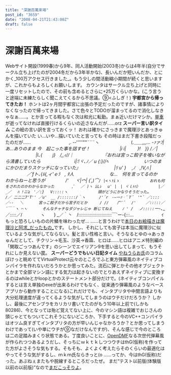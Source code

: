 ```yaml
---
title: "深謝百萬来場"
post_id: "3659"
date: "2008-04-21T21:43:00Z"
draft: false
---
```


# 深謝百萬来場

Webサイト開設(1999春)から9年、同人活動開始(2003冬)からは4年半(自分でサークル立ち上げたのが2004冬だから3年半かな)、長いんだか短いんだか、とにかく_100万アクセス行きました_。もう少しの間活動縮小期間が続くと思いますが、これからもよろしくお願いします。 カウンタはサークル立ち上げと同時に一度リセットしたので、その前も含めるとさらに+25万くらいかな。(こう言うと途端に未練たらしく聞こえてくるから不思議。⑨<ふしぎ！) **宇都宮から帰ってきたお！** ホントは2ヶ月間宇都宮に出張の予定だったのですが、諸事情によりなくなったので帰ってきました。さて色々とTODOが溜まってるので消化しなきゃなぁ……。とか言ってる暇もなく次は和光に転勤。まぁ近いだけマシか。[単車](/tag/yb-1)が逝ってなければ直接行けるくらいの近さなんだが……orz **スーパー言い訳タイム** この絵の言い訳を言っておくッ！ おれは確かにさっきまで魔理沙とあっきゅんを描いていた い…いや…描いていたと言っても その時はまだ下書き段階だったのだが…… 　　　　　　　　 ,. -‐'''''""¨¨¨ヽ 　　　　 　 　 (.＿＿_,,,... -ｧァﾌ|　　　　　　　　　　あ…ありのまま 今　起こった事を話すぜ！ 　 　 　 　 　 |i i|　 　 }!　}} /／| 　　　　 　 　 |l､{　 　j}　/,,ｨ//｜　　　　　　　『おれは宮っこ餃子を喰いながら清書していたら 　　　　　　　 i|:!ヾ､_ﾉ／ u {:}//ﾍ　　　　　　　　いつのまにかひだまりスケッチになっていた』 　　　　　　　 |ﾘ u' }　 ,ﾉ　_,!V,ﾊ | 　　 　 　 ／´fト､_{ﾙ{,ィ'ｅﾗ　, ﾀ人　　　　　　　　な…　何を言ってるのか　わからねーと思うが 　　　　 /' 　 ヾ|宀| {´,)⌒`/ |<ヽﾄiゝ　　　　　　　　おれも何をされたのかわからなかった 　　　　,ﾞ　 ／ )ヽ iLﾚ 　u' |　| ヾｌﾄﾊ〉 　　 　 |／_／　 ﾊ !ニ⊇　'／:} 　V:::::ヽ　　　　　　　　頭がどうにかなりそうだった… 　　　 /／ 二二二7'T'' ／u'　__ /:::::::/｀ヽ 　　　/'´r　-―一ｧ‐ﾞＴ´　'"´ ／::::／-‐ 　＼　　　　宮っこ餃子だから宮子だとか 　　 / // 　 广¨´ 　/'　　 ／:::::／´￣｀ヽ ⌒ヽ　　　　そんなチャチなダジャレじゃ 断じてねえ 　　ﾉ ' /　 ノ:::::`ー-､___／:::::／/ 　 　 　 ヽ　　} _／｀丶　/::::::::::::::::::::::::::￣`ー-{:::...　　　 　　　ｲ　 もっと恐ろしいものの片鱗を味わったぜ… ……と言うわけで[本日のお絵描きは魔理沙と阿求_だったもの_](/3660)です。 しかし、それにしても宮子は本当に魔理沙に似ているような気がしてならない。髪と言い性格と言い。そうなるとゆの→あっきゅんだとして、チクリン→毛玉、沙英→香霖、ヒロは……ヒロはアニメ特別編の「関取ごっつあんです」のシーンでエイリアン9を思い出してしまって、もうそれにしか見えない罠。 **スーパーどうでもいい日記タイム** [やねうらお氏](http://d.hatena.ne.jp/yaneurao/)のコラムぼけっと眺めててVirtualProtect云々のところでふと東方弾幕風のネイティブコンパイラを作れないだろうかとか思ってみた。流石に弾とかその他オブジェクトとかまで全部マシン語にする気力は起きないのでとりあえずネイティブに変換するのはwhileとかloopとかのステートメント部分だけで。(ネイティブコンパイルするとは言え単独のexeが出来るわけでもなく、従来通り弾幕風のようなベースアプリから動作することになる)これだけでも、インタプリタや中間言語よりも大分処理速度が違ってくるような気がしてしまうのはウチだけだろうか？ しかし、最後にアセンブラをカリカリ書いてたのがもう10年以上前で(しかも80286)、今となっては殆ど覚えてない上に、今のマシン語は複雑でおじさんの頭じゃとてもついてこれそうにないどころか、下手すると今のVC++コンパイラはオツム良すぎてインタプリタの方が早いんじゃなかろうか？とか思ってしまうわけであって(いや単にウチが⑨なだけなんですが)、そんな感じで今のところは二の足踏みまくり状態である。丁度良いことに、[OpenDMF](http://dmf.shrinemaiden.org/OpenDMF)なる次世代弾幕風が作られつつあるようだし、そっちにｗｋｔｋしつつウチはthG(仮称)を作ってた方がよさそうな気もする。そもそも、よくよく考えたらそのくらいの最適化はやってそうな気がするし、ｍｋｍ氏ならきっと(o ……ってか、今はthG(仮称)だった。あぶねぇまたもや脱線するところだったぜ。 まだ“テスト以前版(体験版以前の以前版)”なので[まだこっそりよ](http://thg.danmaq.com/)。
